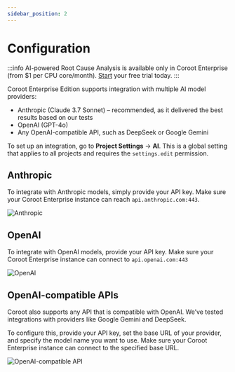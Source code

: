 ```yaml
---
sidebar_position: 2
---
```


# Configuration

:::info
AI-powered Root Cause Analysis is available only in Coroot Enterprise (from $1 per CPU core/month). [Start](https://coroot.com/account) your free trial today.
:::

Coroot Enterprise Edition supports integration with multiple AI model providers:

* Anthropic (Claude 3.7 Sonnet) – recommended, as it delivered the best results based on our tests
* OpenAI (GPT-4o)
* Any OpenAI-compatible API, such as DeepSeek or Google Gemini

To set up an integration, go to **Project Settings** → **AI**.
This is a global setting that applies to all projects and requires the `settings.edit` permission.

## Anthropic

To integrate with Anthropic models, simply provide your API key.
Make sure your Coroot Enterprise instance can reach `api.anthropic.com:443`.

<img alt="Anthropic" src="/img/docs/ai/anthropic.png" class="w-1200"/>

## OpenAI

To integrate with OpenAI models, provide your API key.
Make sure your Coroot Enterprise instance can connect to `api.openai.com:443`

<img alt="OpenAI" src="/img/docs/ai/openai.png" class="w-1200"/>

## OpenAI-compatible APIs

Coroot also supports any API that is compatible with OpenAI.
We’ve tested integrations with providers like Google Gemini and DeepSeek.

To configure this, provide your API key, set the base URL of your provider, and specify the model name you want to use.
Make sure your Coroot Enterprise instance can connect to the specified base URL.

<img alt="OpenAI-compatible API" src="/img/docs/ai/openai_compatible.png" class="w-1200"/>
